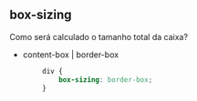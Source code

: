## box-sizing

Como será calculado o tamanho total da caixa?

- content-box | border-box

```css
    	div {
            box-sizing: border-box;
        }
```